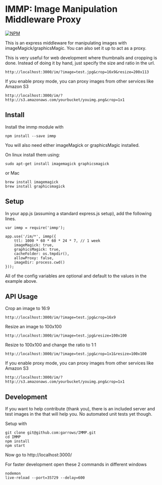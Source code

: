 IMMP: Image Manipulation Middleware Proxy
=========================================

[![NPM](https://nodei.co/npm/immp.png)](https://nodei.co/npm/immp/)

This is an express middleware for manipulating images with imageMagick/graphicsMagic. You can also set it up to act as a proxy.

This is very useful for web development where thumbnails and cropping is done. Instead of doing it by hand, just specify the size and ratio in the url.

`http://localhost:3000/im/?image=test.jpg&crop=16x9&resize=200x113`

If you enable proxy mode, you can proxy images from other services like Amazon S3

`http://localhost:3000/im/?http://s3.amazonaws.com/yourbucket/youimg.png&crop=1x1`

Install
-------
Install the immp module with

```
npm install --save immp
```

You will also need either imageMagick or graphicsMagic installed.

On linux install them using:
```
sudo apt-get install imagemagick graphicsmagick
```
or Mac
```
brew install imagemagick
brew install graphicsmagick
```

Setup
-----

In your app.js (assuming a standard express.js setup), add the following lines.

```
var immp = require('immp');

app.use('/im/*', immp({
    ttl: 1000 * 60 * 60 * 24 * 7, // 1 week
    imageMagick: true,
    graphicsMagick: true,
    cacheFolder: os.tmpdir(),
    allowProxy: false,
    imageDir: process.cwd()
}));
```

All of the config variables are optional and default to the values in the example above.


API Usage
---------
Crop an image to 16:9

`http://localhost:3000/im/?image=test.jpg&crop=16x9`

Resize an image to 100x100

`http://localhost:3000/im/?image=test.jpg&resize=100x100`

Resize to 100x100 and change the ratio to 1:1

`http://localhost:3000/im/?image=test.jpg&crop=1x1&resize=100x100`

If you enable proxy mode, you can proxy images from other services like Amazon S3

`http://localhost:3000/im/?http://s3.amazonaws.com/yourbucket/youimg.png&crop=1x1`




Development
-----------

If you want to help contribute (thank you), there is an included server and test images in the that will help you. No automated unit tests yet though.


Setup with
```
git clone git@github.com:garrows/IMMP.git
cd IMMP
npm install
npm start
```

Now go to http://localhost:3000/

For faster development open these 2 commands in different windows
```
nodemon
live-reload --port=35729 --delay=600
```
